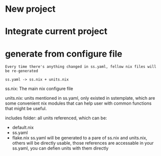 # New project
# Integrate current project

# generate from configure file
    Every time there's anything changed in ss.yaml, fellow nix files will be re-generated

```
ss.yaml -> ss.nix + units.nix

```

ss.nix: The main nix configure file

units.nix: units mentioned in ss.yaml, only existed in sstemplate, which are some convenient nix modules that 
can help user with common functions that might be useful.

includes folder: all units referenced, which can be:
- default.nix
- ss.yaml
- flake.nix
ss.yaml will be generated to a pare of ss.nix and units.nix, others will be directly usable, those references are accessable in your ss.yaml, you can defien units with them directly
